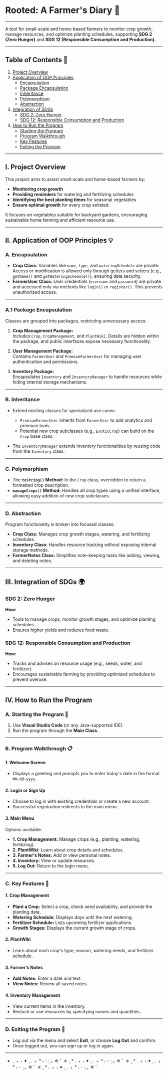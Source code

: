 # Rooted: A Farmer's Diary 🌱

---

A tool for small-scale and home-based farmers to monitor crop growth, manage resources, and optimize planting schedules, supporting **SDG 2 (Zero Hunger)** and **SDG 12 (Responsible Consumption and Production).**

---

## Table of Contents 📑

1. [Project Overview](#i-project-overview)
2. [Application of OOP Principles](#ii-application-of-oop-principles)
   - [Encapsulation](#a-encapsulation)
   - [Package Encapsulation](#a1-package-encapsulation)
   - [Inheritance](#b-inheritance)
   - [Polymorphism](#c-polymorphism)
   - [Abstraction](#d-abstraction)
3. [Integration of SDGs](#iii-integration-of-sdgs)
   - [SDG 2: Zero Hunger](#sdg-2-zero-hunger)
   - [SDG 12: Responsible Consumption and Production](#sdg-12-responsible-consumption-and-production)
4. [How to Run the Program](#iv-how-to-run-the-program)
   - [Starting the Program](#a-starting-the-program)
   - [Program Walkthrough](#b-program-walkthrough)
   - [Key Features](#c-key-features)
   - [Exiting the Program](#d-exiting-the-program)

---

## I. Project Overview

This project aims to assist small-scale and home-based farmers by:
- **Monitoring crop growth**
- **Providing reminders** for watering and fertilizing schedules
- **Identifying the best planting times** for seasonal vegetables
- **Ensure optimal growth** for every crop enlisted.  

It focuses on vegetables suitable for backyard gardens, encouraging sustainable home farming and efficient resource use.

---

## II. Application of OOP Principles 💡  

### A. **Encapsulation**  
- **Crop Class:** Variables like `name`, `type`, and `wateringSchedule` are private. Access or modification is allowed only through getters and setters (e.g., `getName()` and `getWateringSchedule()`), ensuring data security.
- **FarmerUser Class:** User credentials (`username` and `password`) are private and accessed only via methods like `login()` or `register()`. This prevents unauthorized access.

---

### A.1 **Package Encapsulation**  
Classes are grouped into packages, restricting unnecessary access:  
1. **Crop Management Package:**  
   Includes `Crop`, `CropManagement`, and `PlantWiki`. Details are hidden within the package, and public interfaces expose necessary functionality.
   
2. **User Management Package:**  
   Contains `FarmerUser` and `PremiumFarmerUser` for managing user authentication and permissions.

3. **Inventory Package:**  
   Encapsulates `Inventory` and `InventoryManager` to handle resources while hiding internal storage mechanisms.

---

### B. **Inheritance**  
- Extend existing classes for specialized use cases:  
  - `PremiumFarmerUser` inherits from `FarmerUser` to add analytics and premium tools.  
  - Potential new crop subclasses (e.g., `ExoticCrop`) can build on the `Crop` base class.

- The `InventoryManager` extends inventory functionalities by reusing code from the `Inventory` class.

---

### C. **Polymorphism**  
- The **`toString()` Method:** In the `Crop` class, overridden to return a formatted crop description.  
- **`manageCrops()` Method:** Handles all crop types using a unified interface, allowing easy addition of new crop subclasses.

---

### D. **Abstraction**  
Program functionality is broken into focused classes:  
- **Crop Class:** Manages crop growth stages, watering, and fertilizing schedules.  
- **Inventory Class:** Handles resource tracking without exposing internal storage methods.  
- **FarmerNotes Class:** Simplifies note-keeping tasks like adding, viewing, and deleting notes.

---

## III. Integration of SDGs 🌍  

### **SDG 2: Zero Hunger**  
**How:**  
- Tools to manage crops, monitor growth stages, and optimize planting schedules.  
- Ensures higher yields and reduces food waste.  

### **SDG 12: Responsible Consumption and Production**  
**How:**  
- Tracks and advises on resource usage (e.g., seeds, water, and fertilizer).  
- Encourages sustainable farming by providing optimized schedules to prevent overuse.

---

## IV. How to Run the Program  

### A. **Starting the Program** 🚀  
1. Use **Visual Studio Code** (or any Java-supported IDE).  
2. Run the program through the **Main Class**.

---

### B. **Program Walkthrough** 📋  

#### 1. **Welcome Screen**  
- Displays a greeting and prompts you to enter today's date in the format `MM-dd-yyyy`.

#### 2. **Login or Sign Up**  
- Choose to log in with existing credentials or create a new account.  
- Successful registration redirects to the main menu.

#### 3. **Main Menu**  
Options available:  
- **1. Crop Management:** Manage crops (e.g., planting, watering, fertilizing).  
- **2. PlantWiki:** Learn about crop details and schedules.  
- **3. Farmer's Notes:** Add or view personal notes.  
- **4. Inventory:** View or update resources.  
- **5. Log Out:** Return to the login menu.

---

### C. **Key Features** 🔑  

#### 1. **Crop Management**  
- **Plant a Crop:** Select a crop, check seed availability, and provide the planting date.  
- **Watering Schedule:** Displays days until the next watering.  
- **Fertilizer Schedule:** Lists upcoming fertilizer applications.  
- **Growth Stages:** Displays the current growth stage of crops.

#### 2. **PlantWiki**  
- Learn about each crop's type, season, watering needs, and fertilizer schedule.

#### 3. **Farmer’s Notes**  
- **Add Notes:** Enter a date and text.  
- **View Notes:** Review all saved notes.

#### 4. **Inventory Management**  
- View current items in the inventory.  
- Restock or use resources by specifying names and quantities.

---

### D. **Exiting the Program** 🚪  
- Log out via the menu and select **Exit**, or choose **Log Out** and confirm.  
- Once logged out, you can sign up or log in again.

---

* . ﹢ ˖ ✦ ¸ . ﹢ ° ˖ ･ ·̩ ｡ ☆ ﾟ ＊ ¸ * . ﹢ ˖ ✦ ¸ . ﹢ ° ˖ ･ ·̩ ｡ ☆ ﾟ ＊ ¸ * . ﹢ ˖ ✦ ¸ . ﹢ ° ˖ ･ ·̩ ｡ ☆ ﾟ ＊ ¸ * . ﹢ ˖ ✦ ¸ . ﹢ ° ˖ ･ ·̩ ｡ ☆ ﾟ
